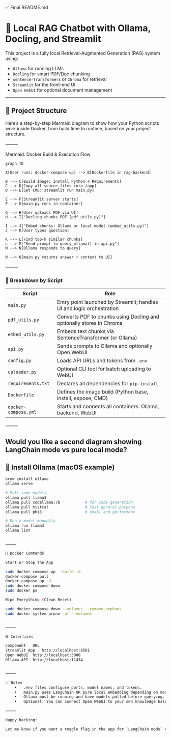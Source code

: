 
✅ Final README.md

# 🧠 Local RAG Chatbot with Ollama, Docling, and Streamlit

This project is a fully local Retrieval-Augmented Generation (RAG) system using:
- `Ollama` for running LLMs
- `Docling` for smart PDF/Doc chunking
- `sentence-transformers` or `Chroma` for retrieval
- `Streamlit` for the front-end UI
- `Open WebUI` for optional document management

---

## 📁 Project Structure
Here’s a step-by-step Mermaid diagram to show how your Python scripts work inside Docker, from build time to runtime, based on your project structure.

⸻

Mermaid: Docker Build & Execution Flow

```mermaid
graph TD

A[User runs: docker-compose up] --> B[Dockerfile in rag-backend]

B --> C[Build Image: Install Python + Requirements]
C --> D[Copy all source files into /app]
D --> E[Set CMD: streamlit run main.py]

E --> F[Streamlit server starts]
F --> G[main.py runs in container]

G --> H[User uploads PDF via UI]
H --> I["Docling chunks PDF (pdf_utils.py)"]

I --> J["Embed chunks: Ollama or local model (embed_utils.py)"]
J --> K[User types question]

K --> L[Find top-k similar chunks]
L --> M["Send prompt to query_ollama() in api.py"]
M --> N[Ollama responds to query]

N --> O[main.py returns answer + context to UI]
```


⸻

### 📄 Breakdown by Script

| Script              | Role                                                                 |
|---------------------|----------------------------------------------------------------------|
| `main.py`           | Entry point launched by Streamlit; handles UI and logic orchestration |
| `pdf_utils.py`      | Converts PDF to chunks using Docling and optionally stores in Chroma |
| `embed_utils.py`    | Embeds text chunks via SentenceTransformer (or Ollama)               |
| `api.py`            | Sends prompts to Ollama and optionally Open WebUI                    |
| `config.py`         | Loads API URLs and tokens from `.env`                                |
| `uploader.py`       | Optional CLI tool for batch uploading to WebUI                       |
| `requirements.txt`  | Declares all dependencies for `pip install`                          |
| `Dockerfile`        | Defines the image build (Python base, install, expose, CMD)          |
| `docker-compose.yml`| Starts and connects all containers: Ollama, backend, WebUI           |


⸻

Would you like a second diagram showing LangChain mode vs pure local mode?
---

## 🧠 Install Ollama (macOS example)

```bash
brew install ollama
ollama serve

# Pull some models
ollama pull llama3
ollama pull codellama:7b           # for code generation
ollama pull mistral                # fast general-purpose
ollama pull phi3                   # small and performant

# Run a model manually
ollama run llama3
ollama list


⸻

🐳 Docker Commands

Start or Stop the App

sudo docker compose up --build -d
docker-compose pull
docker-compose up -d
sudo docker compose down
sudo docker ps

Wipe Everything (Clean Reset)

sudo docker compose down --volumes --remove-orphans
sudo docker system prune -af --volumes


⸻

🌐 Interfaces

Component	URL
Streamlit App	http://localhost:8501
Open WebUI	http://localhost:3000
Ollama API	http://localhost:11434


⸻

✅ Notes
	•	.env files configure ports, model names, and tokens.
	•	main.py uses LangChain OR pure local embedding depending on mode.
	•	Ollama must be running and have models pulled before querying.
	•	Optional: You can connect Open WebUI to your own knowledge bases.

⸻

Happy hacking!

Let me know if you want a toggle flag in the app for `LangChain mode` vs `Local mode`, or a diagram (Mermaid or image) showing architecture.
